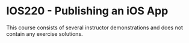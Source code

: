 # IOS220 - Publishing an iOS App

This course consists of several instructor demonstrations and does not contain any exercise solutions.
